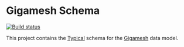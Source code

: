 # Gigamesh Schema

[![Build status](https://github.com/stepchowfun/gigamesh-schema/workflows/Continuous%20integration/badge.svg?branch=main)](https://github.com/stepchowfun/gigamesh-schema/actions?query=branch%3Amain)

This project contains the [Typical](https://github.com/stepchowfun/typical) schema for the [Gigamesh](https://github.com/stepchowfun/gigamesh) data model.
